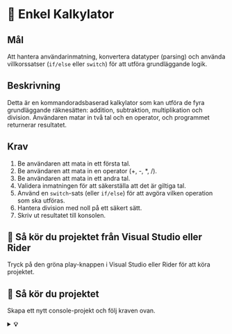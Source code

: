 # 🧮 Enkel Kalkylator

## Mål
Att hantera användarinmatning, konvertera datatyper (parsing) och använda villkorssatser (`if/else` eller `switch`) för att utföra grundläggande logik.

## Beskrivning
Detta är en kommandoradsbaserad kalkylator som kan utföra de fyra grundläggande räknesätten: addition, subtraktion, multiplikation och division. Användaren matar in två tal och en operator, och programmet returnerar resultatet.

## Krav
1.  Be användaren att mata in ett första tal.
2.  Be användaren att mata in en operator (+, -, *, /).
3.  Be användaren att mata in ett andra tal.
4.  Validera inmatningen för att säkerställa att det är giltiga tal.
5.  Använd en `switch`-sats (eller `if/else`) för att avgöra vilken operation som ska utföras.
6.  Hantera division med noll på ett säkert sätt.
7.  Skriv ut resultatet till konsolen.

## 🚀 Så kör du projektet från Visual Studio eller Rider

Tryck på den gröna play-knappen i Visual Studio eller Rider för att köra projektet.

## 🚀 Så kör du projektet

Skapa ett nytt console-projekt och följ kraven ovan.

<details>
<summary><strong>💡 </strong></summary>

```csharp
using System;

class Program
{
    static void Main(string[] args)
    {
        Console.WriteLine("--- Enkel Kalkylator ---");

        Console.Write("Ange det första talet: ");
        if (!double.TryParse(Console.ReadLine(), out double num1))
        {
            Console.WriteLine("Ogiltig inmatning. Ange ett tal.");
            return;
        }

        Console.Write("Ange en operator (+, -, *, /): ");
        string? operatorInput = Console.ReadLine();

        Console.Write("Ange det andra talet: ");
        if (!double.TryParse(Console.ReadLine(), out double num2))
        {
            Console.WriteLine("Ogiltig inmatning. Ange ett tal.");
            return;
        }

        double result = 0;

        switch (operatorInput)
        {
            case "+":
                result = num1 + num2;
                break;
            case "-":
                result = num1 - num2;
                break;
            case "*":
                result = num1 * num2;
                break;
            case "/":
                if (num2 != 0)
                {
                    result = num1 / num2;
                }
                else
                {
                    Console.WriteLine("Fel: Kan inte dividera med noll.");
                    return;
                }
                break;
            default:
                Console.WriteLine("Ogiltig operator.");
                return;
        }

        Console.WriteLine($"Resultat: {num1} {operatorInput} {num2} = {result}");
    }
}
```

</details>
